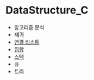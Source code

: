 # DataStructure_C

- 알고리즘 분석
- 재귀
- [연결 리스트](https://github.com/yunseo323/DataStructure_C/blob/main/mdFiles/linkedlists.md)
- [집합](https://github.com/yunseo323/DataStructure_C/blob/main/mdFiles/setADT.md)
- [스택](https://github.com/yunseo323/DataStructure_C/blob/main/mdFiles/stack.md)
- 큐
- 트리

